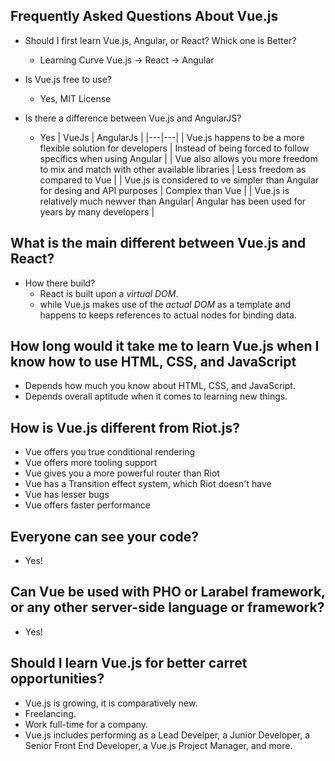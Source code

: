 ## Frequently Asked Questions About Vue.js

- Should I first learn Vue.js, Angular, or React? Whick one is Better?
  - Learning Curve Vue.js -> React -> Angular
- Is Vue.js free to use?
  - Yes, MIT License
- Is there a difference between Vue.js and AngularJS?

  - Yes
    | VueJs | AngularJs |
    |---|---|
    | Vue.js happens to be a more flexible solution for developers | Instead of being forced to follow specifics when using Angular |
    | Vue also allows you more freedom to mix and match with other available libraries | Less freedom as compared to Vue |
    | Vue.js is considered to ve simpler than Angular for desing and API purposes | Complex than Vue |
    | Vue.js is relatively much newver than Angular| Angular has been used for years by many developers |

## What is the main different between Vue.js and React?

- How there build?
  - React is built upon a _virtual DOM_.
  - while Vue.js makes use of the _actual DOM_ as a template and happens to keeps references to actual nodes for binding data.

## How long would it take me to learn Vue.js when I know how to use HTML, CSS, and JavaScript

- Depends how much you know about HTML, CSS, and JavaScript.
- Depends overall aptitude when it comes to learning new things.

## How is Vue.js different from Riot.js?

- Vue offers you true conditional rendering
- Vue offers more tooling support
- Vue gives you a more powerful router than Riot
- Vue has a Transition effect system, which Riot doesn't have
- Vue has lesser bugs
- Vue offers faster performance

## Everyone can see your code?

- Yes!

## Can Vue be used with PHO or Larabel framework, or any other server-side language or framework?

- Yes!

## Should I learn Vue.js for better carret opportunities?

- Vue.js is growing, it is comparatively new.
- Freelancing.
- Work full-time for a company.
- Vue.js includes performing as a Lead Develper, a Junior Developer, a Senior Front End Developer, a Vue.js Project Manager, and more.
